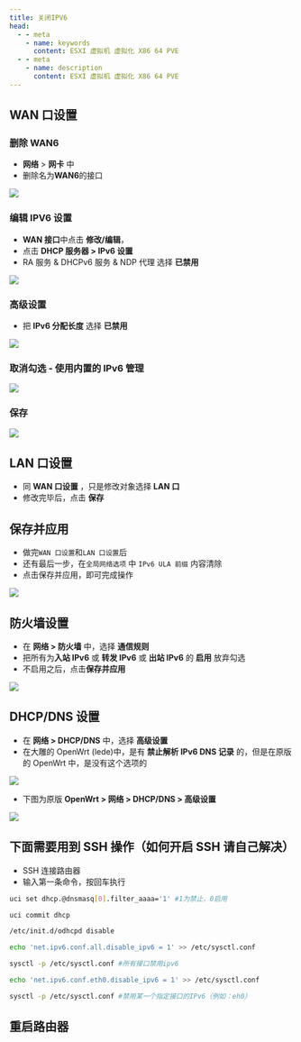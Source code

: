 ```yaml
---
title: 关闭IPV6
head:
  - - meta
    - name: keywords
      content: ESXI 虚拟机 虚拟化 X86 64 PVE
  - - meta
    - name: description
      content: ESXI 虚拟机 虚拟化 X86 64 PVE
---
```


## WAN 口设置

### 删除 WAN6

- **网络** > **网卡** 中
- 删除名为**WAN6**的接口

![](https://m.theovan.cn/img/v6-1.nuexini)

### 编辑 IPV6 设置

- **WAN 接口**中点击 **修改/编辑**，
- 点击 **DHCP 服务器 > IPv6 设置**
- RA 服务 & DHCPv6 服务 & NDP 代理 选择 **已禁用**

![](https://m.theovan.cn/img/v6-2.nuexini)

### **高级设置**

- 把 **IPv6 分配长度** 选择 **已禁用**

![](https://m.theovan.cn/img/v6-3.nuexini)

### 取消勾选 - **使用内置的 IPv6 管理**

![](https://m.theovan.cn/img/v6-4.nuexini)

### **保存**

![](https://m.theovan.cn/img/v6-5.nuexini)

## LAN 口设置

- 同 **WAN 口设置** ，只是修改对象选择 **LAN 口**
- 修改完毕后，点击 **保存**

## 保存并应用

- 做完`WAN 口设置`和`LAN 口设置`后
- 还有最后一步，在`全局网络选项` 中 `IPv6 ULA 前缀` 内容清除
- 点击保存并应用，即可完成操作

![](https://m.theovan.cn/img/v6-7.nuexini)

## 防火墙设置

- 在 **网络 > 防火墙** 中，选择 **通信规则**
- 把所有为**入站 IPv6** 或 **转发 IPv6** 或 **出站 IPv6** 的 **启用** 放弃勾选
- 不启用之后，点击**保存并应用**

![](https://m.theovan.cn/img/v6-9.nuexini)

## DHCP/DNS 设置

- 在 **网络 > DHCP/DNS** 中，选择 **高级设置**
- 在大雕的 OpenWrt (lede)中，是有 **禁止解析 IPv6 DNS 记录** 的，但是在原版的 OpenWrt 中，是没有这个选项的

![](https://m.theovan.cn/img/v6-11.webp)

- 下图为原版 **OpenWrt > 网络 > DHCP/DNS > 高级设置**

![](https://m.theovan.cn/img/v6-12.nuexini)

## 下面需要用到 SSH 操作（如何开启 SSH 请自己解决）

- SSH 连接路由器
- 输入第一条命令，按回车执行

```sh
uci set dhcp.@dnsmasq[0].filter_aaaa='1' #1为禁止，0启用

uci commit dhcp

/etc/init.d/odhcpd disable

echo 'net.ipv6.conf.all.disable_ipv6 = 1' >> /etc/sysctl.conf

sysctl -p /etc/sysctl.conf #所有接口禁用ipv6

echo 'net.ipv6.conf.eth0.disable_ipv6 = 1' >> /etc/sysctl.conf

sysctl -p /etc/sysctl.conf #禁用某一个指定接口的IPv6（例如：eh0）
```

## 重启路由器
